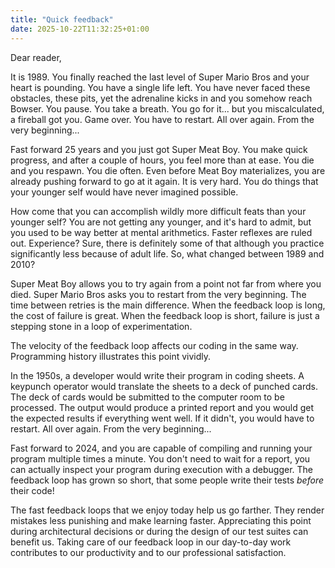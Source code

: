 ```yaml
---
title: "Quick feedback"
date: 2025-10-22T11:32:25+01:00
---
```


Dear reader,

It is 1989. You finally reached the last level of Super Mario Bros and your heart is pounding. You have a single life left. You have never faced these obstacles, these pits, yet the adrenaline kicks in and you somehow reach Bowser. You pause. You take a breath. You go for it... but you miscalculated, a fireball got you. Game over. You have to restart. All over again. From the very beginning...

Fast forward 25 years and you just got Super Meat Boy. You make quick progress, and after a couple of hours, you feel more than at ease. You die and you respawn. You die often. Even before Meat Boy materializes, you are already pushing forward to go at it again. It is very hard. You do things that your younger self would have never imagined possible.

How come that you can accomplish wildly more difficult feats than your younger self? You are not getting any younger, and it's hard to admit, but you used to be way better at mental arithmetics. Faster reflexes are ruled out. Experience? Sure, there is definitely some of that although you practice significantly less because of adult life. So, what changed between 1989 and 2010?

Super Meat Boy allows you to try again from a point not far from where you died. Super Mario Bros asks you to restart from the very beginning. The time between retries is the main difference. When the feedback loop is long, the cost of failure is great. When the feedback loop is short, failure is just a stepping stone in a loop of experimentation.

The velocity of the feedback loop affects our coding in the same way. Programming history illustrates this point vividly.

In the 1950s, a developer would write their program in coding sheets. A keypunch operator would translate the sheets to a deck of punched cards. The deck of cards would be submitted to the computer room to be processed. The output would produce a printed report and you would get the expected results if everything went well. If it didn't, you would have to restart. All over again. From the very beginning...

Fast forward to 2024, and you are capable of compiling and running your program multiple times a minute. You don't need to wait for a report, you can actually inspect your program during execution with a debugger. The feedback loop has grown so short, that some people write their tests *before* their code! 

The fast feedback loops that we enjoy today help us go farther. They render mistakes less punishing and make learning faster. Appreciating this point during architectural decisions or during the design of our test suites can benefit us. Taking care of our feedback loop in our day-to-day work contributes to our productivity and to our professional satisfaction.

